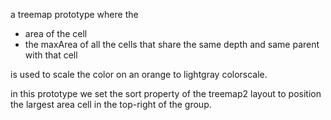 a treemap prototype where the 

+ area of the cell 
+ the maxArea of all the cells that share the same depth and same parent with that cell

is used to scale the color on an orange to lightgray colorscale.

in this prototype we set the sort property of the treemap2 layout to position the largest area cell in the top-right of the group.  